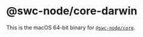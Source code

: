 # @swc-node/core-darwin

This is the macOS 64-bit binary for [`@swc-node/core`](https://github.com/Brooooooklyn/swc-node/tree/master/packages/core).
